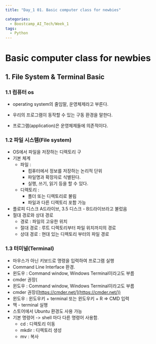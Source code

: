 ```yaml
---
title: "Day_1 01. Basic computer class for newbies"

categories:
  - Boostcamp_AI_Tech/Week_1
tags:
  - Python 
---
```

  
# Basic computer class for newbies

## 1. File System & Terminal Basic

### 1.1 컴퓨터 os

- operating system의 줄임말, 운영체제라고 부른다.
- 우리의 프로그램이 동작할 수 있는 구동 환경을 말한다.

- 프로그램(application)은 운영체제들에 의존적이다.


### 1.2 파일 시스템(File system)

- OS에서 파일을 저장하는 디렉토리 구
- 기본 체계
  - 파일 :
    - 컴퓨터에서 정보를 저장하는 논리적 단위
    - 파일명과 확장자로 식별된다.
    - 실행, 쓰기, 읽기 등을 할 수 있다.
  - 디렉토리 :
    - 폴더 또는 디렉토리로 불림
    - 파일과 다른 디렉토리 포함 가능
- 플로피 디스크 A드라이브, 3.5 디스크 - B드라이브라고 불렀음
- 절대 경로와 상대 경로
  - 경로 : 파일의 고유한 위치
  - 절대 경로 : 루트 디렉토리부터 파일 위치까지의 경로
  - 상대 경로 : 현대 있는 디렉토리 부터의 파일 경로


### 1.3 터미널(Terminal)

- 마우스가 아닌 키보드로 명령을 입력하여 프로그램 실행
- Command Line Interface 환경.
- 윈도우 : Command window, Windows Terminal이라고도 부름
- cmder 권장(
- 윈도우 : Command window, Windows Terminal이라고도 부름
- cmder 권장([https://cmder.net/](https://cmder.net/))
- 윈도우 : 윈도우키 + terminal 또는 윈도우키 + R => CMD 입력
- 맥 - terminal 실행
- 스토어에서 Ubuntu 환경도 사용 가능
- 기본 명령어 -> shell 마다 다른 명령어 사용함.
  - cd : 디렉토리 이동
  - mkdir : 디렉토리 생성
  - mv : 복사
